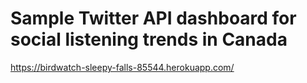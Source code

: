 # Sample Twitter API dashboard for social listening trends in Canada

https://birdwatch-sleepy-falls-85544.herokuapp.com/
